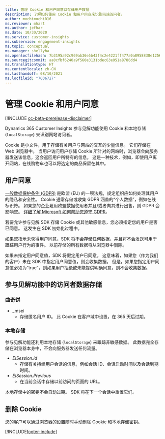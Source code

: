 ```yaml
---
title: 管理 Cookie 和用户同意以存储用户数据
description: 了解如何使用 Cookie 和用户同意来识别网站访问者。
author: mochimochi016
ms.reviewer: mhart
ms.author: jefhar
ms.date: 10/30/2020
ms.service: customer-insights
ms.subservice: engagement-insights
ms.topic: conceptual
ms.manager: shellyha
ms.openlocfilehash: 7b3195a92c969ab36e5b43f4c2e4221ff477a0a8958838e1256528f58fe13dce
ms.sourcegitcommit: aa0cfbf6240a9f560e3131bdec63e051a8786dd4
ms.translationtype: HT
ms.contentlocale: zh-CN
ms.lasthandoff: 08/10/2021
ms.locfileid: "7036727"
---
```

# <a name="manage-cookies-and-user-consent"></a>管理 Cookie 和用户同意

[!INCLUDE [cc-beta-prerelease-disclaimer](includes/cc-beta-prerelease-disclaimer.md)]

Dynamics 365 Customer Insights 参与见解功能使用 Cookie 和本地存储 (`localStorage`) 来识别网站访问者。

Cookie 是小文件，用于存储有关用户与网站的交互的少量信息。 它们存储在 Web 浏览器中。 当用户访问用户存储 Cookie 所针对的网站时，浏览器会向服务器发送该信息，这会返回用户所特有的信息。 这是一种技术，例如，即使用户离开网站，在线购物车也可以将选定的商品保留在其中。

## <a name="user-consent"></a>用户同意

[一般数据保护条例 (GDPR)](/dynamics365/get-started/gdpr/) 是欧盟 (EU) 的一项法规，规定组织应如何处理其用户的隐私和安全性。 Cookie 通常存储或收集 GDPR 涵盖的“个人数据”，例如在线标识符。 如果您的企业雇用欧盟数据使用者并且/或者向其进行出售，则 GDPR 会影响您。 [详细了解 Microsoft 如何帮助您遵守 GDPR](https://www.microsoft.com/trust-center/privacy/gdpr-faqs)。

若要允许参与见解 SDK 存储 Cookie 或其他敏感信息，您必须指定您的用户是否已同意。 这发生在 SDK 初始化过程中。

如果您指示未获得用户同意，SDK 将不会存储任何数据，并且将不会发送可用于跟踪用户行为的事件。 以前存储的所有数据将从浏览器中删除。

如果未指定用户同意值，SDK 将假定用户已同意。 这意味着，如果您（作为我们的客户）未在 SDK 中指定用户同意值，则会收集数据。 但是，如果您指定用户同意值必须为“true”，则如果用户拒绝或未能提供明确同意，则不会收集数据。

## <a name="visitor-data-storage-in-engagement-insights-capability"></a>参与见解功能中的访问者数据存储

### <a name="cookies"></a>曲奇饼

- _msei
    - 存储匿名用户 ID。 此 Cookie 在客户域中设置，在 365 天后过期。

### <a name="local-storage"></a>本地存储

参与见解功能还利用本地存储 (`localStorage`) 来跟踪非敏感数据。 此数据完全存储在浏览器本身中，不会向服务器发送任何流量。

- *EISession.Id* 
    - 存储有关持续用户会话的信息，例如会话 ID、会话启动时间以及会话到期时间。
- *EISession.Previous*
    - 在当前会话中存储以前访问的页面的 URL。
    
本地存储中的密钥不会自动过期。 SDK 将在下一个会话中重置它们。

## <a name="deleting-cookies"></a>删除 Cookie

您的客户可以通过浏览器的设置随时手动删除 Cookie 和本地存储密钥。


[!INCLUDE[footer-include](../includes/footer-banner.md)]